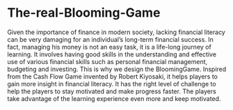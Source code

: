 # The-real-Blooming-Game

Given the importance of finance in modern society, lacking financial literacy can be very damaging for an individual’s long-term financial success. 
In fact, managing his money is not an easy task, it is a life-long journey of learning. 
It involves having good skills in the understanding and effective use of various financial skills such as personal financial management, budgeting and investing. This is why we design the
BloomingGame. 
Inspired from the Cash Flow Game invented by Robert Kiyosaki, it helps players to gain more insight in financial literacy. 
It has the right level of challenge to help the players to stay motivated and make progress faster. 
The players take advantage of the learning experience even more and keep motivated. 

